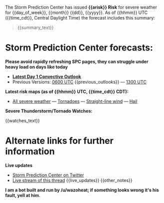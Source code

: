 The Storm Prediction Center has issued **{{arisk}} Risk** for severe weather for {{day_of_week}}, {{month}} {{dd}}, {{yyyy}}. As of {{hhmm}} UTC ({{time_cdt}}, Central Daylight Time) the forecast includes this summary:

>{{summary_text}}

# Storm Prediction Center forecasts:

**Please avoid rapidly refreshing SPC pages, they can struggle under heavy load on days like today**

* **[Latest Day 1 Convective Outlook](https://www.spc.noaa.gov/products/outlook/day1otlk.html)**
 * Previous Versions: [0600 UTC](https://www.spc.noaa.gov/products/outlook/archive/{{yyyy}}/day1otlk_{{yyyymmdd}}_1200.html) {{previous_outlooks}} — [1300 UTC](https://www.spc.noaa.gov/products/outlook/archive/{{yyyy}}/day1otlk_{{yyyymmdd}}_1300.html) 


**Latest risk maps (as of {{hhmm}} UTC, {{time_cdt}} CDT):**

* [All severe weather](https://www.spc.noaa.gov/products/outlook/archive/{{yyyy}}/day1otlk_{{yyyy}}{{mm}}{{dd}}_{{hhmm}}_prt.gif) — [Tornadoes](https://www.spc.noaa.gov/products/outlook/archive/{{yyyy}}/day1probotlk_{{yyyy}}{{mm}}{{dd}}_{{hhmm}}_torn_prt.gif) — [Straight-line wind](https://www.spc.noaa.gov/products/outlook/archive/{{yyyy}}/day1probotlk_{{yyyy}}{{mm}}{{dd}}_{{hhmm}}_wind_prt.gif) — [Hail](https://www.spc.noaa.gov/products/outlook/archive/{{yyyy}}/day1probotlk_{{yyyy}}{{mm}}{{dd}}_{{hhmm}}_hail_prt.gif)

**Severe Thunderstorm/Tornado Watches:**

{{watches_text}}

# Alternate links for further information

**Live updates**

* [Storm Prediction Center on Twitter](https://twitter.com/NWSSPC)
* [Live stream of this thread](http://reddit-stream.com/comments/{{post_id}}/)
{{live_updates}}
{{other_notes}}

**I am a bot built and run by /u/wazoheat; if something looks wrong it's his fault, yell at him.**

